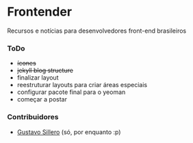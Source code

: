 # Frontender
Recursos e notícias para desenvolvedores front-end brasileiros

### ToDo
- <del>ícones</del>
- <del>jekyll blog structure</del>
- finalizar layout
- reestruturar layouts para criar áreas especiais
- configurar pacote final para o yeoman
- começar a postar

### Contribuidores
- [Gustavo Sillero](/sillero) (só, por enquanto :p)